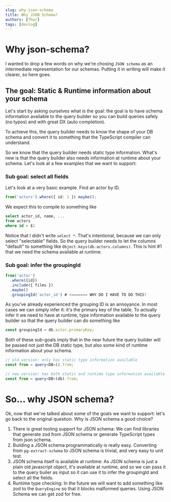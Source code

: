 ```yaml
---
slug: why-json-schema
title: Why JSON Schema?
authors: [fhur]
tags: [devlog]
---
```


# Why json-schema?

I wanted to drop a few words on why we're chosing `JSON schema` as an intermediate representation for our schemas. Putting it in writing will make it clearer, so here goes.

## The goal: Static & Runtime information about your schema

Let's start by asking ourselves what is the goal: the goal is to have schema information available to the query builder so you can build queries safely (no typos) and with great DX (auto completion).

To achieve this, the query builder needs to know the shape of your DB schema and convert it to something that the TypeScript compiler can understand.

So we know that the query builder needs static type information. What's new is that the query builder also needs information at runtime about your schema. Let's look at a few examples that we want to support:

### Sub goal: select all fields

Let's look at a very basic example. Find an actor by ID.

```ts
from('actors').where({ id: 1 }).maybe();
```

We expect this to compile to something like

```sql
select actor_id, name, ...
from actors
where id = $1
```

Notice that I didn't write `select *`. That's intentional, because we can only select "selectable" fields. So the query builder needs to let the columns "default" to something like `Object.keys(db.actors.columns)`. This is hint #1 that we need the schema available at runtime.

### Sub goal: infer the groupingId

```ts
from('actor')
  .where({id})
  .include({ films })
  .maybe()
  .groupingId('actor_id') # <======= WHY DO I HAVE TO DO THIS?
```

As you've already experienced the grouping ID is an annoyance. In most cases we can simply infer it: it's the primary key of the table. To actually infer it we need to have at runtime, type information available to the query builder so that the query builder can do something like

```ts
const groupingId = db.actor.primaryKey;
```

Both of these sub-goals imply that in the near future the query builder will be passed not just the DB static type, but also some kind of runtime information about your schema.

```ts
// old version: only has static type information available
const from = query<DB>().from;

// new version: has both static and runtime type information available
const from = query<DB>(db).from;
```

# So... why JSON schema?

Ok, now that we've talked about some of the goals we want to support: let's go back to the original question. Why is JSON schema a good choice?

1. There is great tooling support for JSON schema: We can find libraries that generate zod from JSON schema or generate TypeScript types from json schema.
1. Building a JSON schema programmatically is really easy. Converting from `pg-extract-schema` to JSON schema is trivial, and very easy to unit test.
1. JSON schema itself is available at runtime: As JSON schema is just a plain old javascript object, it's available at runtime, and so we can pass it to the query builer as input so it can use it to infer the groupingId and select all the fields.
1. Runtime type checking: In the future we will want to add something like zod to the `QueryEngine` so that it blocks malformed queries. Using JSON Schema we can get zod for free.
